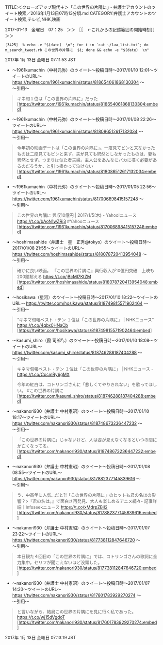 TITLE:＜クローズアップ現代＋＞「この世界の片隅に」・弁護士アカウントのツイート検索／2016年1月13日07時13分頃.md
CATEGORY:弁護士アカウントのツイート検索,テレビ,NHK,映画

2017-01-13　金曜日　07：25　＞＞ ［［　←これからの記述範囲の開始時刻］］＞＞

```
[3425]  % echo -e "$(date)  \n"; for i in `cat ~/law_list.txt`; do m_search_tweet.rb この世界の片隅に  $i; done && echo -e "$(date)  \n"            
```

2017年  1月 13日 金曜日 07:11:53 JST  

* 〜1961kumachin（中村元弥）のツイート〜投稿日時〜2017/01/10 12:01〜ツイートのURL〜 https://twitter.com/1961kumachin/status/818654061868130304 〜  
〜引用〜   
>キネ旬１位は「この世界の片隅に」だった  
[https://twitter.com/1961kumachin/status/818654061868130304:embed]

* 〜1961kumachin（中村元弥）のツイート〜投稿日時〜2017/01/08 22:26〜ツイートのURL〜 https://twitter.com/1961kumachin/status/818086512617132034 〜  
〜引用〜   
>今年初の映画デートは「この世界の片隅に」。一度見てピンと来なかったものは二度見てもピンと来ず。夫が見ても釈然としなかったものは、妻も釈然とせず。つまりは似た者夫婦。主人公をあんなにバカに描く必要があるのだろうか、と引っ掛かって泣けない  
[https://twitter.com/1961kumachin/status/818086512617132034:embed]

* 〜1961kumachin（中村元弥）のツイート〜投稿日時〜2017/01/05 22:56〜ツイートのURL〜 https://twitter.com/1961kumachin/status/817006898415157248 〜  
〜引用〜   
>この世界の片隅に 興収10億円 | 2017/1/5(木) - Yahoo!ニュース https://t.co/bAoN1wZRj3 #Yahooニュース  
[https://twitter.com/1961kumachin/status/817006898415157248:embed]

* 〜hoshimasahide（弁護士　星　正秀@tokyo）のツイート〜投稿日時〜2017/01/08 21:55〜ツイートのURL〜 https://twitter.com/hoshimasahide/status/818078720413954048 〜  
〜引用〜   
>確かに良い映画。
>『この世界の片隅に』興行収入が10億円突破　上映も200館超える https://t.co/jBcMI7KtZM  
[https://twitter.com/hoshimasahide/status/818078720413954048:embed]

* 〜hosikawa（星河）のツイート〜投稿日時〜2017/01/10 18:22〜ツイートのURL〜 https://twitter.com/hosikawa/status/818749815571902464 〜  
〜引用〜   
>“キネマ旬報ベスト・テン １位は「この世界の片隅に」 | NHKニュース” https://t.co/4qbx0HNaCb  
[https://twitter.com/hosikawa/status/818749815571902464:embed]

* 〜kasumi_shiro（霞 司郎㌥）のツイート〜投稿日時〜2017/01/10 18:08〜ツイートのURL〜 https://twitter.com/kasumi_shiro/status/818746288187404288 〜  
〜引用〜   
>キネマ旬報ベスト・テン １位は「この世界の片隅に」 | NHKニュース - https://t.co/CocmRy6gMX
>
>今年の紅白は、コトリンゴさんに「悲しくてやりきれない」を歌ってほしい。 #この世界の片隅に  
[https://twitter.com/kasumi_shiro/status/818746288187404288:embed]

* 〜nakanori930（弁護士 中村憲昭）のツイート〜投稿日時〜2017/01/10 18:17〜ツイートのURL〜 https://twitter.com/nakanori930/status/818748673236447232 〜  
〜引用〜   
>「この世界の片隅に」じゃないけど、人は姿が見えなくなるといつの間にか亡くなってる。  
[https://twitter.com/nakanori930/status/818748673236447232:embed]

* 〜nakanori930（弁護士 中村憲昭）のツイート〜投稿日時〜2017/01/08 08:55〜ツイートのURL〜 https://twitter.com/nakanori930/status/817882377145839616 〜  
〜引用〜   
>う、中高年に人気…だと⁈「この世界の片隅に」のヒットも君の名はの影響？&gt;『君の名は。』で面白さ再発見、大人も楽しめるアニメ続々- 記事詳細｜Infoseekニュース https://t.co/xMdrpZBiI2  
[https://twitter.com/nakanori930/status/817882377145839616:embed]

* 〜nakanori930（弁護士 中村憲昭）のツイート〜投稿日時〜2017/01/07 23:22〜ツイートのURL〜 https://twitter.com/nakanori930/status/817738112847646720 〜  
〜引用〜   
>本日観た４回目の「この世界の片隅に」では、コトリンゴさんの歌詞に全力集中。セリフが聞こえないほど没頭した。  
[https://twitter.com/nakanori930/status/817738112847646720:embed]

* 〜nakanori930（弁護士 中村憲昭）のツイート〜投稿日時〜2017/01/07 14:20〜ツイートのURL〜 https://twitter.com/nakanori930/status/817601783929270274 〜  
〜引用〜   
>と言いながら、結局この世界の片隅にを見に行く私であった。 https://t.co/wj15dVgdoT  
[https://twitter.com/nakanori930/status/817601783929270274:embed]

2017年  1月 13日 金曜日 07:13:19 JST


